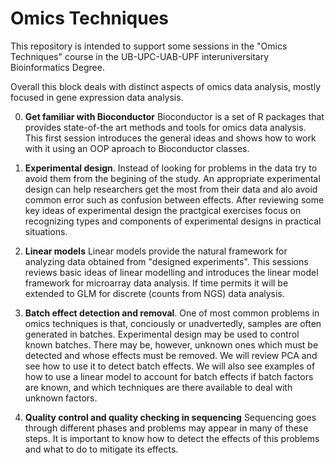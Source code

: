 # Omics Techniques

This repository is intended to support some sessions in the "Omics Techniques" course in the UB-UPC-UAB-UPF interuniversitary Bioinformatics Degree. 

Overall this block deals with distinct aspects of omics data analysis, mostly focused in gene expression data analysis.

0. **Get familiar with Bioconductor**
Bioconductor is a set of R packages that provides state-of-the art methods and tools for omics data analysis. This first session introduces the general ideas and shows how to work with it using an OOP aproach to Bioconductor classes.

1. **Experimental design**. Instead of looking for problems in the data try to avoid them from the begining of the study. An appropriate experimental design can help researchers get the most from their data and alo avoid common error such as confusion between effects.
After reviewing some key ideas of experimental design the practgical exercises focus on recognizing types and components of experimental designs in practical situations.

2. **Linear models**
Linear models provide the natural framework for analyzing data obtained from "designed experiments". This sessions reviews basic ideas of linear modelling and introduces the linear model framework for microarray data analysis. If time permits it will be extended to GLM for discrete (counts from NGS) data analysis.

3. **Batch effect detection and removal**. One of most common problems in omics techniques is that, conciously or unadvertedly, samples are often generated in batches. Experimental design may be used to control known batches. There may be, however,  unknown ones which must be detected and whose effects must be removed. We will review PCA and see how to use it to detect batch effects. We will also see examples of how to use a linear model to account for batch effects if batch factors are known, and which techniques are there available to deal with unknown factors.

4. **Quality control and quality checking in sequencing** Sequencing goes through different  phases and problems may appear in many of these steps. It is important to know how to detect the effects of this problems and what to do to mitigate its effects.

		
		

